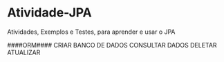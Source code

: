 # Atividade-JPA
Atividades, Exemplos e Testes, para aprender e usar o JPA


####ORM####
CRIAR BANCO DE DADOS
CONSULTAR DADOS
DELETAR 
ATUALIZAR
